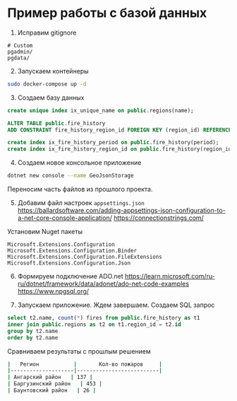 # Пример работы с базой данных

1. Исправим gitignore
```
# Custom
pgadmin/
pgdata/
```

2. Запускаем контейнеры
```bash
sudo docker-compose up -d
```

3. Создаем базу данных
```sql
create unique index ix_unique_name on public.regions(name);

ALTER TABLE public.fire_history
ADD CONSTRAINT fire_history_region_id FOREIGN KEY (region_id) REFERENCES public.reqions (id);

create index ix_fire_history_period on public.fire_history(period);
create index ix_fire_history_region_id on public.fire_history(region_id);
```

4. Создаем новое консольное приложение
```bash
dotnet new console --name GeoJsonStorage
```
Переносим часть файлов из прошлого проекта.


5. Добавим файл настроек `appsettings.json`
https://ballardsoftware.com/adding-appsettings-json-configuration-to-a-net-core-console-application/
https://connectionstrings.com/

Установим Nuget пакеты
```
Microsoft.Extensions.Configuration
Microsoft.Extensions.Configuration.Binder
Microsoft.Extensions.Configuration.FileExtensions
Microsoft.Extensions.Configuration.Json
```

6. Формируем подключение ADO.net
https://learn.microsoft.com/ru-ru/dotnet/framework/data/adonet/ado-net-code-examples
https://www.npgsql.org/


7. Запускаем приложение. Ждем завершаем. Создаем SQL запрос
```sql
select t2.name, count(*) fires from public.fire_history as t1
inner join public.regions as t2 on t1.region_id = t2.id
group by t2.name
order by t2.name
```

Сравниваем результаты с прошлым решением

```bash
|   Регион           |       Кол-во пожаров     |
|--------------------|--------------------------|
| Ангарский район   | 137 |
| Баргузинский район   | 453 |
| Баунтовский район   | 26 |
```






